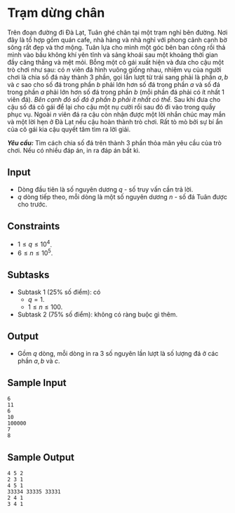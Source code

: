 # Trạm dừng chân

Trên đoạn đường đi Đà Lạt, Tuân ghé chân tại một trạm nghỉ bên đường. Nơi đây là tổ hợp gồm quán cafe, nhà hàng và nhà nghỉ với phong cảnh cạnh bờ sông rất đẹp và thơ mộng. Tuân lựa cho mình một góc bên ban công rồi thả mình vào bầu không khí yên tĩnh và sảng khoái sau một khoảng thời gian đầy căng thẳng và mệt mỏi. Bỗng một cô gái xuất hiện và đưa cho cậu một trò chơi như sau: có $n$ viên đá hình vuông giống nhau, nhiệm vụ của người chơi là chia số đá này thành $3$ phần, gọi lần lượt từ trái sang phải là phần $a, b$ và $c$ sao cho số đá trong phần $b$ phải lớn hơn số đá trong phần $a$ và số đá trong phần $a$ phải lớn hơn số đá trong phần $b$ (mỗi phần đá phải có ít nhất $1$ viên đá). *Bên cạnh đó số đá ở phần $b$ phải ít nhất có thể.* Sau khi đưa cho cậu số đá cô gái để lại cho cậu một nụ cười rồi sau đó đi vào trong quầy phục vụ. Ngoài $n$ viên đá ra cậu còn nhận được một lời nhắn chúc may mắn và một lời hẹn ở Đà Lạt nếu cậu hoàn thành trò chơi. Rất tò mò bởi sự bí ẩn của cô gái kia cậu quyết tâm tìm ra lời giải.

***Yêu cầu:*** Tìm cách chia số đá trên thành $3$ phần thỏa mãn yêu cầu của trò chơi. Nếu có nhiều đáp án, in ra đáp án bất kì.

## Input

- Dòng đầu tiên là số nguyên dương $q$ - số truy vấn cần trả lời.
- $q$ dòng tiếp theo, mỗi dòng là một số nguyên dương $n$ - số đá Tuân được cho trước.

## Constraints

- $1 \le q \le 10^4$.
- $6 \le n \le 10^5$.

## Subtasks

- Subtask $1$ ($25\%$ số điểm): có
    - $q = 1$.
    - $1 \le n \le 100$.
- Subtask $2$ ($75\%$ số điểm): không có ràng buộc gì thêm.

## Output

- Gồm $q$ dòng, mỗi dòng in ra $3$ số nguyên lần lượt là số lượng đá ở các phần $a, b$ và $c$.

## Sample Input

```
6
11
6
10
100000
7
8
```

## Sample Output

```
4 5 2
2 3 1
4 5 1
33334 33335 33331
2 4 1
3 4 1   
```